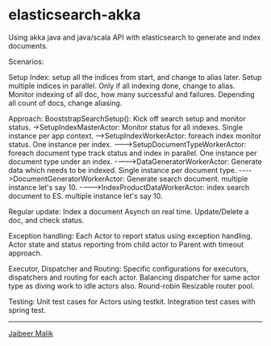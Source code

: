 elasticsearch-akka
======================

Using akka java and java/scala API with elasticsearch to generate and index documents.


Scenarios:

Setup Index:
setup all the indices from start, and change to alias later.
Setup multiple indices in parallel. 
Only if all indexing done, change to alias.
Monitor indexing of all doc, how many successful and failures.
Depending all count of docs, change aliasing.

Approach:
BooststrapSearchSetup(): Kick off search setup and monitor status.
->SetupIndexMasterActor: Monitor status for all indexes. Single instance per app context.
-->SetupIndexWorkerActor: foreach index monitor status. One instance per index.
--->SetupDocumentTypeWorkerActor: foreach document type track status and index in parallel. One instance per document type under an index.
---->DataGeneratorWorkerActor: Generate data which needs to be indexed. Single instance per document type.
---->DocumentGeneratorWorkerActor: Generate search document. multiple instance let's say 10.
---->IndexProductDataWorkerActor: index search document to ES. multiple instance let's say 10.


Regular update:
Index a document Asynch on real time. Update/Delete a doc, and check status.

Exception handling:
Each Actor to report status using exception handling.
Actor state and status reporting from child actor to Parent with timeout approach.

Executor, Dispatcher and Routing:
Specific configurations for executors, dispatchers and routing for each actor.
Balancing dispatcher for same actor type as diving work to idle actors also.
Round-robin Resizable router pool.

Testing:
Unit test cases for Actors using testkit.
Integration test cases with spring test.

-----

[Jaibeer Malik](http://jaibeermalik.wordpress.com/category/tech-stuff/elasticsearch/)